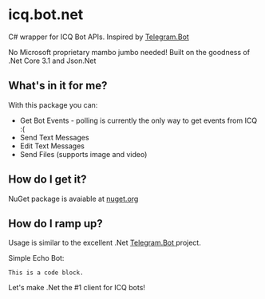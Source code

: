 # icq.bot.net

C# wrapper for ICQ Bot APIs. Inspired by [Telegram.Bot](https://github.com/TelegramBots/Telegram.Bot)

No Microsoft proprietary mambo jumbo needed! Built on the goodness of .Net Core 3.1 and Json.Net

## What's in it for me?
With this package you can:
* Get Bot Events - polling is currently the only way to get events from ICQ :(
* Send Text Messages
* Edit Text Messages
* Send Files (supports image and video)

## How do I get it?
NuGet package is avaiable at [nuget.org](https://www.nuget.org/packages/ICQ.Bot)

## How do I ramp up?
Usage is similar to the excellent .Net [Telegram.Bot ](https://github.com/TelegramBots/Telegram.Bot) project.

Simple Echo Bot:
<pre><code>This is a code block.
</code></pre>

Let's make .Net the #1 client for ICQ bots!
